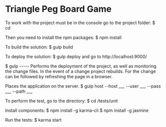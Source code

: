 # Triangle Peg Board Game

To work with the project must be in the console go to the project folder:
$ cd <project-folder>

Then you need to install the npm packages:
$ npm install

To build the solution:
$ gulp build

To deploy the solution:
$ gulp deploy 
    and go to http://localhost:9000/

$ gulp        ----- Performs the deployment of the project, as well as monitoring the change files. 
In the event of a change project rebuilds. For the change can be followed by refreshing the page in a browser.

Places the application on the server.
$ gulp host --host ___ --user ___ --pass ___ --path ___



To perform the test, go to the directory:
$ cd <project-folder>/tests/unit

Install components:
$ npm install -g karma-cli
$ npm install -g jasmine

Run the tests:
$ karma start